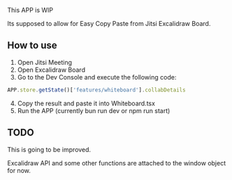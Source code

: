 This APP is WIP 

Its supposed to allow for Easy Copy Paste from Jitsi Excalidraw Board.

## How to use

1. Open Jitsi Meeting
2. Open Excalidraw Board
3. Go to the Dev Console and execute the following code:
```javascript
APP.store.getState()['features/whiteboard'].collabDetails
```
4. Copy the result and paste it into Whiteboard.tsx
5. Run the APP (currently bun run dev or npm run start)

## TODO
This is going to be improved.

Excalidraw API and some other functions are attached to the window object for now. 
